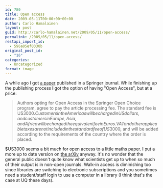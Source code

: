 ```yaml
---
id: 780
title: Open access
date: 2009-05-11T00:00:00+00:00
author: Carlo Hamalainen
layout: post
guid: http://carlo-hamalainen.net/2009/05/11/open-access/
permalink: /2009/05/11/open-access/
restapi_import_id:
  - 596a05ef0330b
original_post_id:
  - "16"
categories:
  - Uncategorized
format: image
---
```

A while ago I got [a paper](http://www.springerlink.com/content/g777mm0g3h371225/) published in a Springer journal. While finishing up the publishing process I got the option of having "Open Access", but at a price: 

> Authors opting for Open Access in the Springer Open Choice program, agree to pay the article processing fee. The standard fee is US$3000. Customers in the Americas will be charged in US dollars, and customers in Europe, Asia, and Africa will be charged the equivalent fee in Euros. VAT and other applicable taxes are not included in the standard fee of US$3000, and will be added according to the requirements of the country where the order is placed.

$US3000 seems a bit much for open access to a little maths paper. I put a more up to date version on [the arXiv](http://arxiv.org/abs/0710.0938) anyway. It's no wonder that the general public doesn't quite know what scientists get up to when so much of their output is in non-open journals. Walk-in access is diminishing too since libraries are switching to electronic subscriptions and you sometimes need a student/staff login to use a computer in a library (I think that's the case at UQ these days).